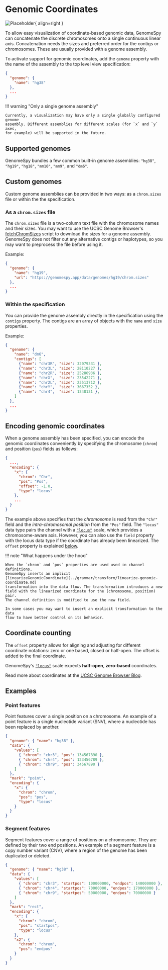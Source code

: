 # Genomic Coordinates

![Placeholder](../img/coordinate-linearization.svg){ align=right }

To allow easy visualization of coordinate-based genomic data, GenomeSpy can
concatenate the discrete chromosomes onto a single continuous linear axis.
Concatenation needs the sizes and preferred order for the contigs or
chromosomes. These are usually provided with a genome assembly.

To activate support for genomic coordinates, add the `genome` property with the
name of the assembly to the top level view specification:

```json
{
  "genome": {
    "name": "hg38"
  },
  ...
}
```

!!! warning "Only a single genome assembly"

    Currently, a visualization may have only a single globally configured genome
    assembly. Different assemblies for different scales (for `x` and `y` axes,
    for example) will be supported in the future.

## Supported genomes

GenomeSpy bundles a few common built-in genome assemblies: `"hg38"`, `"hg19"`,
`"hg18"`, `"mm10"`, `"mm9"`, and `"dm6"`.

## Custom genomes

Custom genome assemblies can be provided in two ways: as a `chrom.sizes` file or within the
the specification.

### As a `chrom.sizes` file

The `chrom.sizes` file is a two-column text file with the chromosome names and
their sizes. You may want to use the UCSC Genome Browser's
[fetchChromSizes](http://hgdownload.soe.ucsc.edu/admin/exe/linux.x86_64/fetchChromSizes)
script to download the sizes for a genome assembly. GenomeSpy does not filter
out any alternative contigs or haplotypes, so you may want to preprocess the
file before using it.

Example:

```json
{
  "genome": {
    "name": "hg19",
    "url": "https://genomespy.app/data/genomes/hg19/chrom.sizes"
  },
  ...
}
```

### Within the specification

You can provide the genome assembly directly in the specification using the
`contigs` property. The contigs are an array of objects with the `name` and
`size` properties.

Example:

```json
{
  "genome": {
    "name": "dm6",
    "contigs": [
      {"name": "chr3R", "size": 32079331 },
      {"name": "chr3L", "size": 28110227 },
      {"name": "chr2R", "size": 25286936 },
      {"name": "chrX",  "size": 23542271 },
      {"name": "chr2L", "size": 23513712 },
      {"name": "chrY",  "size": 3667352 },
      {"name": "chr4",  "size": 1348131 },
    ]
  },
  ...
}
```

## Encoding genomic coordinates

When a genome assembly has been specified, you can encode the genomic
coordinates conveniently by specifying the chromosome (`chrom`) and position
(`pos`) fields as follows:

```json
{
  ...,
  "encoding": {
    "x": {
      "chrom": "Chr",
      "pos": "Pos",
      "offset": -1.0,
      "type": "locus"
    },
    ...
  }
}
```

The example above specifies that the _chromosome_ is read from the `"Chr"` field
and the _intra-chromosomal position_ from the `"Pos"` field. The `"locus"` data
type pairs the channel with a [`"locus"`](../grammar/scale.md#locus-scale)
scale, which provides a chromosome-aware axis. However, you can also use the
`field` property with the locus data type if the coordinate has already been
linearized. The `offset` property is explained [below](#coordinate-counting).

!!! note "What happens under the hood"

    When the `chrom` and `pos` properties are used used in channel definitions,
    GenomeSpy inserts an implicit
    [linearizeGenomicCoordinate](../grammar/transform/linearize-genomic-coordinate.md)
    transformation into the data flow. The transformation introduces a new
    field with the linearized coordinate for the (chromosome, position) pair.
    The channel definition is modified to use the new field.

    In some cases you may want to insert an explicit transformation to the data
    flow to have better control on its behavior.

## Coordinate counting

The `offset` property allows for aligning and adjusting for different coordinate
notations: zero or one based, closed or half-open. The offset is added to the
final coordinate.

GenomeSpy's [`"locus"`](../grammar/scale.md#locus-scale) scale expects
**half-open**, **zero-based** coordinates.

Read more about coordinates at the [UCSC Genome Browser
Blog](https://genome-blog.gi.ucsc.edu/blog/2016/12/12/the-ucsc-genome-browser-coordinate-counting-systems/).

## Examples

### Point features

Point features cover a single position on a chromosome. An example of a point
feature is a single nucleotide variant (SNV), where a nucleotide has been
replaced by another.

<div><genome-spy-doc-embed height="80">

```json
{
  "genome": { "name": "hg38" },
  "data": {
    "values": [
      { "chrom": "chr3", "pos": 134567890 },
      { "chrom": "chr4", "pos": 123456789 },
      { "chrom": "chr9", "pos": 34567890 }
    ]
  },
  "mark": "point",
  "encoding": {
    "x": {
      "chrom": "chrom",
      "pos": "pos",
      "type": "locus"
    }
  }
}
```

</genome-spy-doc-embed></div>

### Segment features

Segment features cover a range of positions on a chromosome. They are defined by
their two end positions. An example of a segment feature is a copy number
variant (CNV), where a region of the genome has been duplicated or deleted.

<div><genome-spy-doc-embed height="80">

```json
{
  "genome": { "name": "hg38" },
  "data": {
    "values": [
      { "chrom": "chr3", "startpos": 100000000, "endpos": 140000000 },
      { "chrom": "chr4", "startpos": 70000000, "endpos": 170000000 },
      { "chrom": "chr9", "startpos": 50000000, "endpos": 70000000 }
    ]
  },
  "mark": "rect",
  "encoding": {
    "x": {
      "chrom": "chrom",
      "pos": "startpos",
      "type": "locus"
    },
    "x2": {
      "chrom": "chrom",
      "pos": "endpos"
    }
  }
}
```

</genome-spy-doc-embed></div>
